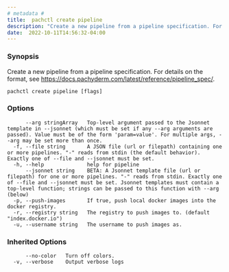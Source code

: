 ```yaml
---
# metadata # 
title:  pachctl create pipeline
description: "Create a new pipeline from a pipeline specification. For details on the format, see https://docs.pachyderm.com/latest/reference/pipeline_spec/."
date:  2022-10-11T14:56:32-04:00
---
```


### Synopsis

Create a new pipeline from a pipeline specification. For details on the format, see https://docs.pachyderm.com/latest/reference/pipeline_spec/.

```
pachctl create pipeline [flags]
```

### Options

```
      --arg stringArray   Top-level argument passed to the Jsonnet template in --jsonnet (which must be set if any --arg arguments are passed). Value must be of the form 'param=value'. For multiple args, --arg may be set more than once.
  -f, --file string       A JSON file (url or filepath) containing one or more pipelines. "-" reads from stdin (the default behavior). Exactly one of --file and --jsonnet must be set.
  -h, --help              help for pipeline
      --jsonnet string    BETA: A Jsonnet template file (url or filepath) for one or more pipelines. "-" reads from stdin. Exactly one of --file and --jsonnet must be set. Jsonnet templates must contain a top-level function; strings can be passed to this function with --arg (below)
  -p, --push-images       If true, push local docker images into the docker registry.
  -r, --registry string   The registry to push images to. (default "index.docker.io")
  -u, --username string   The username to push images as.
```

### Inherited Options

```
      --no-color   Turn off colors.
  -v, --verbose    Output verbose logs
```

